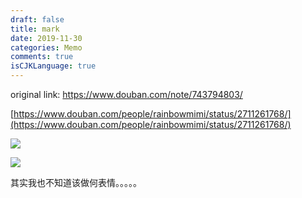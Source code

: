 ```yaml
---
draft: false
title: mark
date: 2019-11-30
categories: Memo
comments: true
isCJKLanguage: true
---
```


original link: https://www.douban.com/note/743794803/

[https://www.douban.com/people/rainbowmimi/status/2711261768/](https://www.douban.com/people/rainbowmimi/status/2711261768/)

![](https://static.zhuzi.dev/2019/11/x67885269.jpg)

![](https://static.zhuzi.dev/2019/11/x67885270.jpg)

其实我也不知道该做何表情。。。。。
